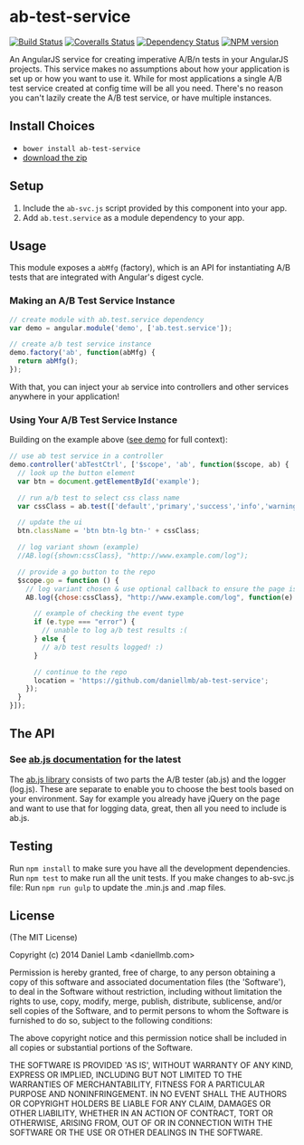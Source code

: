 # ab-test-service
[![Build Status][travis-image]][travis-url] [![Coveralls Status][coveralls-image]][coveralls-url] [![Dependency Status][depstat-image]][depstat-url] [![NPM version][npm-image]][npm-url] 

An AngularJS service for creating imperative A/B/n tests in your AngularJS projects. This service makes no assumptions
about how your application is set up or how you want to use it. While for most applications a single A/B test service
created at config time will be all you need. There's no reason you can't lazily create the A/B test service, or have
multiple instances.


## Install Choices
- `bower install ab-test-service`
- [download the zip](https://github.com/daniellmb/ab-test-service/archive/master.zip)


## Setup
1. Include the `ab-svc.js` script provided by this component into your app.
2. Add `ab.test.service` as a module dependency to your app.


## Usage

This module exposes a `abMfg` (factory), which is an API for instantiating
A/B tests that are integrated with Angular's digest cycle.


### Making an A/B Test Service Instance

```javascript
// create module with ab.test.service dependency
var demo = angular.module('demo', ['ab.test.service']);

// create a/b test service instance
demo.factory('ab', function(abMfg) {
  return abMfg();
});
```

With that, you can inject your `ab` service into controllers and
other services anywhere in your application!

### Using Your A/B Test Service Instance

Building on the example above ([see demo](https://github.com/daniellmb/ab-test-service/blob/master/demo/index.htm) for full context):

```javascript
// use ab test service in a controller
demo.controller('abTestCtrl', ['$scope', 'ab', function($scope, ab) {
  // look up the button element
  var btn = document.getElementById('example');

  // run a/b test to select css class name
  var cssClass = ab.test(['default','primary','success','info','warning','danger','link'], 1);

  // update the ui
  btn.className = 'btn btn-lg btn-' + cssClass;

  // log variant shown (example)
  //AB.log({shown:cssClass}, "http://www.example.com/log");

  // provide a go button to the repo
  $scope.go = function () {
    // log variant chosen & use optional callback to ensure the page is not left before log completes
    AB.log({chose:cssClass}, "http://www.example.com/log", function(e) {

      // example of checking the event type
      if (e.type === "error") {
        // unable to log a/b test results :(
      } else {
        // a/b test results logged! :)
      }

      // continue to the repo
      location = 'https://github.com/daniellmb/ab-test-service';
    });
  }
}]);
```

## The API
### See [ab.js documentation](https://github.com/daniellmb/ab.js#documentation) for the latest
The [ab.js library](https://github.com/daniellmb/ab.js) consists of two parts the A/B tester (ab.js) and the logger (log.js).
These are separate to enable you to choose the best tools based on your environment. Say for example you already have jQuery
on the page and want to use that for logging data, great, then all you need to include is ab.js.


## Testing
Run `npm install` to make sure you have all the development dependencies.
Run `npm test` to make run all the unit tests.
If you make changes to ab-svc.js file:
Run `npm run gulp` to update the .min.js and .map files.


## License
(The MIT License)

Copyright (c) 2014 Daniel Lamb <daniellmb.com>

Permission is hereby granted, free of charge, to any person obtaining
a copy of this software and associated documentation files (the
'Software'), to deal in the Software without restriction, including
without limitation the rights to use, copy, modify, merge, publish,
distribute, sublicense, and/or sell copies of the Software, and to
permit persons to whom the Software is furnished to do so, subject to
the following conditions:

The above copyright notice and this permission notice shall be
included in all copies or substantial portions of the Software.

THE SOFTWARE IS PROVIDED 'AS IS', WITHOUT WARRANTY OF ANY KIND,
EXPRESS OR IMPLIED, INCLUDING BUT NOT LIMITED TO THE WARRANTIES OF
MERCHANTABILITY, FITNESS FOR A PARTICULAR PURPOSE AND NONINFRINGEMENT.
IN NO EVENT SHALL THE AUTHORS OR COPYRIGHT HOLDERS BE LIABLE FOR ANY
CLAIM, DAMAGES OR OTHER LIABILITY, WHETHER IN AN ACTION OF CONTRACT,
TORT OR OTHERWISE, ARISING FROM, OUT OF OR IN CONNECTION WITH THE
SOFTWARE OR THE USE OR OTHER DEALINGS IN THE SOFTWARE.


[npm-url]: https://npmjs.org/package/ab-test-service
[npm-image]: https://badge.fury.io/js/ab-test-service.png
[travis-url]: https://travis-ci.org/daniellmb/ab-test-service
[travis-image]: https://travis-ci.org/daniellmb/ab-test-service.png?branch=master
[coveralls-url]: https://coveralls.io/r/daniellmb/ab-test-service
[coveralls-image]: https://coveralls.io/repos/daniellmb/ab-test-service/badge.png
[depstat-url]: https://david-dm.org/daniellmb/ab-test-service
[depstat-image]: https://david-dm.org/daniellmb/ab-test-service.png?theme=shields.io
